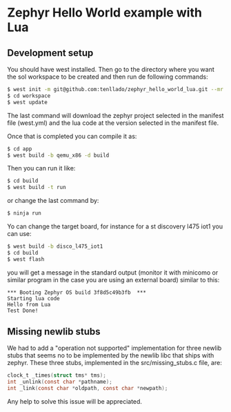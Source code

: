 # Zephyr Hello World example with Lua


## Development setup

You should have west installed. Then go to the directory where you want the sol
workspace to be created and then run de following commands:

```bash
$ west init -m git@github.com:tenllado/zephyr_hello_world_lua.git --mr master workspace
$ cd workspace
$ west update
```

The last command will download the zephyr project selected in the manifest file
(west.yml) and the lua code at the version selected in the manifest file.

Once that is completed you can compile it as:

```bash
$ cd app
$ west build -b qemu_x86 -d build
```

Then you can run it like:

```bash
$ cd build
$ west build -t run
```
or change the last command by:

```bash
$ ninja run
```

Yo can change the target board, for instance for a st discovery l475 iot1 you
can use:

```bash
$ west build -b disco_l475_iot1
$ cd build
$ west flash
```

you will get a message in the standard output (monitor it with minicomo or
similar program in the case you are using an external board) similar to this:

```
*** Booting Zephyr OS build 3f8d5c49b3fb  ***
Starting lua code
Hello from Lua
Test Done!
```

## Missing newlib stubs

We had to add a "operation not supported" implementation for three newlib stubs
that seems no to be implemented by the newlib libc that ships with zephyr. These
three stubs, implemented in the src/missing_stubs.c file, are:

```c
clock_t _times(struct tms* tms);
int _unlink(const char *pathname);
int _link(const char *oldpath, const char *newpath);
```

Any help to solve this issue will be appreciated.

